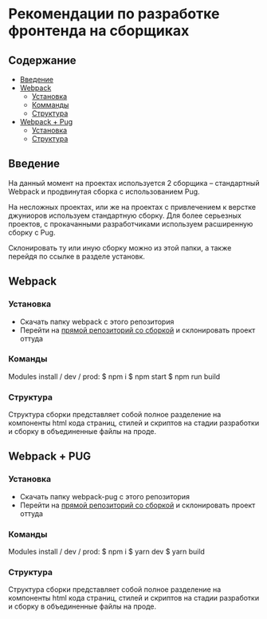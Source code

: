 # Рекомендации по разработке фронтенда на сборщиках

## Содержание
- [Введение](#intro)
- [Webpack](#webpack)
    - [Установка](#installation)
    - [Комманды](#structure)
    - [Структура](#structure)
- [Webpack + Pug](#webpack-pug)
    - [Установка](#installation)
    - [Структура](#structure)

## Введение

На данный момент на проектах используется 2 сборщика – стандартный Webpack и продвинутая сборка с использованием Pug. 

На несложных проектах, или же на проектах с привлечением к верстке джуниоров используем стандартную сборку. Для более серьезных проектов, с прокачанными разработчиками используем расширенную сборку с Pug.

Склонировать ту или иную сборку можно из этой папки, а также перейдя по ссылке в разделе установк.

## Webpack

### Установка

- Скачать папку webpack с этого репозитория
- Перейти на [прямой репозиторий со сборкой](https://github.com/saimon322/webpack-2021) и склонировать проект оттуда

### Команды

Modules install / dev / prod:
    $ npm i
    $ npm start
    $ npm run build

### Структура

Структура сборки представляет собой полное разделение на компоненты html кода страниц, стилей и скриптов на стадии разработки и сборку в объединенные файлы на проде.

## Webpack + PUG

### Установка

- Скачать папку webpack-pug с этого репозитория
- Перейти на [прямой репозиторий со сборкой](https://github.com/smiledie-hub/webpack-assembly) и склонировать проект оттуда

### Команды

Modules install / dev / prod:
    $ npm i
    $ yarn dev
    $ yarn build

### Структура

Структура сборки представляет собой полное разделение на компоненты html кода страниц, стилей и скриптов на стадии разработки и сборку в объединенные файлы на проде.
